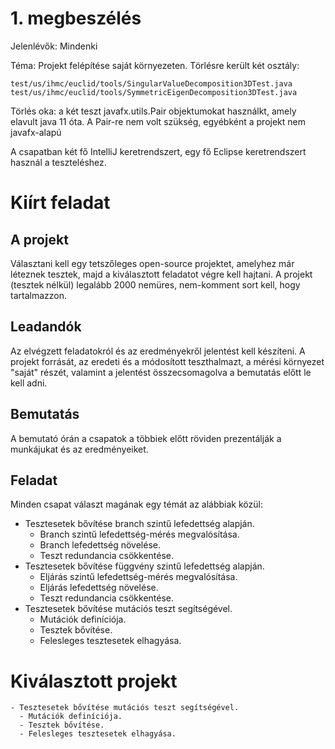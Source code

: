 # 1. megbeszélés

Jelenlévők: Mindenki

Téma: Projekt felépítése saját környezeten.
Törlésre került két osztály:   

```
test/us/ihmc/euclid/tools/SingularValueDecomposition3DTest.java
test/us/ihmc/euclid/tools/SymmetricEigenDecomposition3DTest.java
```

Törlés oka: a két teszt javafx.utils.Pair objektumokat használkt, amely elavult java 11 óta. A Pair-re nem volt szükség, egyébként a projekt nem javafx-alapú

A csapatban két fő IntelliJ keretrendszert, egy fő Eclipse keretrendszert használ a teszteléshez.

# Kiírt feladat

## A projekt

Választani kell egy tetszőleges open-source projektet, amelyhez már léteznek tesztek, majd a kiválasztott feladatot végre kell hajtani. A projekt (tesztek nélkül) legalább 2000 nemüres, nem-komment sort kell, hogy tartalmazzon.

## Leadandók

Az elvégzett feladatokról és az eredményekről jelentést kell készíteni. A projekt forrását, az eredeti és a módosított teszthalmazt, a mérési környezet "saját" részét, valamint a jelentést összecsomagolva a bemutatás előtt le kell adni.

## Bemutatás
A bemutató órán a csapatok a többiek előtt röviden prezentálják a munkájukat és az eredményeiket.

## Feladat

Minden csapat választ magának egy témát az alábbiak közül:

- Tesztesetek bővítése branch szintű lefedettség alapján.
  - Branch szintű lefedettség-mérés megvalósítása.
  - Branch lefedettség növelése.
  - Teszt redundancia csökkentése.
- Tesztesetek bővítése függvény szintű lefedettség alapján.
  - Eljárás szintű lefedettség-mérés megvalósítása.
  - Eljárás lefedettség növelése.
  - Teszt redundancia csökkentése.
- Tesztesetek bővítése mutációs teszt segítségével.
  - Mutációk definíciója.
  - Tesztek bővítése.
  - Felesleges tesztesetek elhagyása.

# Kiválasztott projekt

```
- Tesztesetek bővítése mutációs teszt segítségével.
  - Mutációk definíciója.
  - Tesztek bővítése.
  - Felesleges tesztesetek elhagyása.
```